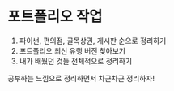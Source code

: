 # 포트폴리오 작업

1. 파이썬, 편의점, 골목상권, 게시판 순으로 정리하기
2. 포트폴리오 최신 유행 버전 찾아보기
3. 내가 배웠던 것들 전체적으로 정리하기



공부하는 느낌으로 정리하면서 차근차근 정리하자!

